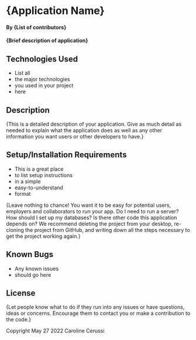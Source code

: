 # {Application Name}

#### By {List of contributors}

#### {Brief description of application}

## Technologies Used

* List all
* the major technologies
* you used in your project
* here

## Description

{This is a detailed description of your application. Give as much detail as needed to explain what the application does as well as any other information you want users or other developers to have.}

## Setup/Installation Requirements

* This is a great place
* to list setup instructions
* in a simple
* easy-to-understand
* format

{Leave nothing to chance! You want it to be easy for potential users, employers and collaborators to run your app. Do I need to run a server? How should I set up my databases? Is there other code this application depends on? We recommend deleting the project from your desktop, re-cloning the project from GitHub, and writing down all the steps necessary to get the project working again.}

## Known Bugs

* Any known issues
* should go here

## License

{Let people know what to do if they run into any issues or have questions, ideas or concerns.  Encourage them to contact you or make a contribution to the code.}

Copyright May 27 2022 Caroline Cerussi